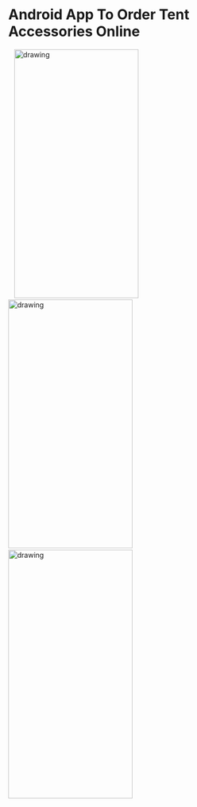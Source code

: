 
# Android App To Order Tent Accessories Online
&nbsp;&nbsp;
<img src="https://user-images.githubusercontent.com/48390770/119239492-07187100-bb67-11eb-88d9-be5b3187cf69.jpg" 
alt="drawing" width="250" height="500"/> 
&nbsp;&nbsp;&nbsp;
<img src="https://user-images.githubusercontent.com/48390770/119240017-c589c500-bb6a-11eb-9523-e33a69b32c18.gif" 
alt="drawing" width="250" height="500"/>
&nbsp;&nbsp;&nbsp;
<img src="https://user-images.githubusercontent.com/48390770/119239031-d84ccb80-bb63-11eb-8d9c-c35e40060f3b.jpg" 
alt="drawing" width="250" height="500"/> 
<br />

<!-- ![Sample](https://user-images.githubusercontent.com/48390770/119240017-c589c500-bb6a-11eb-9523-e33a69b32c18.gif) -->
<!-- ![Welcome Page](https://user-images.githubusercontent.com/48390770/119238687-8a36c880-bb61-11eb-8ab2-ab2c26251952.jpg) -->
<!-- *Find the sample Video <br /> -->
<!-- ![Video.mp4](https://user-images.githubusercontent.com/48390770/119238520-6030d680-bb60-11eb-8362-52435b79fd62.mp4) -->
